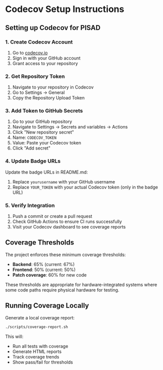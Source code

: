 # Codecov Setup Instructions

## Setting up Codecov for PISAD

### 1. Create Codecov Account
1. Go to [codecov.io](https://codecov.io)
2. Sign in with your GitHub account
3. Grant access to your repository

### 2. Get Repository Token
1. Navigate to your repository in Codecov
2. Go to Settings → General
3. Copy the Repository Upload Token

### 3. Add Token to GitHub Secrets
1. Go to your GitHub repository
2. Navigate to Settings → Secrets and variables → Actions
3. Click "New repository secret"
4. Name: `CODECOV_TOKEN`
5. Value: Paste your Codecov token
6. Click "Add secret"

### 4. Update Badge URLs
Update the badge URLs in README.md:
1. Replace `yourusername` with your GitHub username
2. Replace `YOUR_TOKEN` with your actual Codecov token (only in the badge URL)

### 5. Verify Integration
1. Push a commit or create a pull request
2. Check GitHub Actions to ensure CI runs successfully
3. Visit your Codecov dashboard to see coverage reports

## Coverage Thresholds

The project enforces these minimum coverage thresholds:
- **Backend**: 65% (current: 67%)
- **Frontend**: 50% (current: 50%)
- **Patch coverage**: 60% for new code

These thresholds are appropriate for hardware-integrated systems where some code paths require physical hardware for testing.

## Running Coverage Locally

Generate a local coverage report:
```bash
./scripts/coverage-report.sh
```

This will:
- Run all tests with coverage
- Generate HTML reports
- Track coverage trends
- Show pass/fail for thresholds